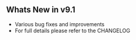 Whats New in v9.1
--------------------------
- Various bug fixes and improvements
- For full details please refer to the CHANGELOG
